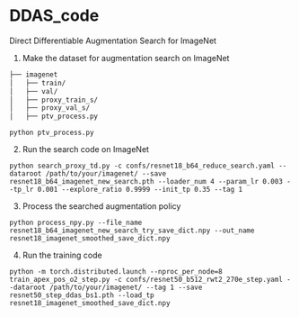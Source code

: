 # DDAS_code
Direct Differentiable Augmentation Search for ImageNet
1. Make the dataset for augmentation search on ImageNet

```bash
├── imagenet
│   ├── train/
│   ├── val/
│   ├── proxy_train_s/
│   ├── proxy_val_s/
│   ├── ptv_process.py
```
```
python ptv_process.py
```
2. Run the search code on ImageNet
```
python search_proxy_td.py -c confs/resnet18_b64_reduce_search.yaml --dataroot /path/to/your/imagenet/ --save resnet18_b64_imagenet_new_search.pth --loader_num 4 --param_lr 0.003 --tp_lr 0.001 --explore_ratio 0.9999 --init_tp 0.35 --tag 1
```
3. Process the searched augmentation policy
```
python process_npy.py --file_name resnet18_b64_imagenet_new_search_try_save_dict.npy --out_name resnet18_imagenet_smoothed_save_dict.npy
```
4. Run the training code
```
python -m torch.distributed.launch --nproc_per_node=8 train_apex_pos_o2_step.py -c confs/resnet50_b512_rwt2_270e_step.yaml --dataroot /path/to/your/imagenet/ --tag 1 --save resnet50_step_ddas_bs1.pth --load_tp resnet18_imagenet_smoothed_save_dict.npy
```
